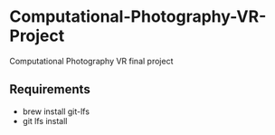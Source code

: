 # Computational-Photography-VR-Project
Computational Photography VR final project

## Requirements
* brew install git-lfs
* git lfs install
